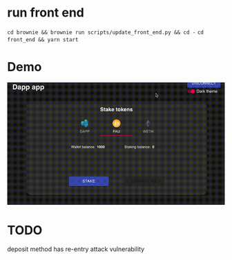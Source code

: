 # run front end

`cd brownie && brownie run scripts/update_front_end.py && cd -`
`cd front_end && yarn start`

# Demo

![demo](demo.gif)

# TODO

deposit method has re-entry attack vulnerability
